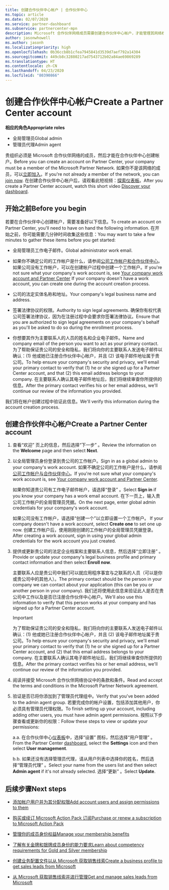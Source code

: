 ```yaml
---
title: 创建合作伙伴中心帐户 | 合作伙伴中心
ms.topic: article
ms.date: 02/07/2020
ms.service: partner-dashboard
ms.subservice: partnercenter-mpn
description: Microsoft 合作伙伴网络成员需要创建合作伙伴中心帐户，才能管理其网络权益和能力，以及创建业务档案。
author: jasonwhowell
ms.author: jasonh
ms.localizationpriority: high
ms.openlocfilehash: 0b36ccb8b1cfea7945841d3539d7aef792a14304
ms.sourcegitcommit: 449cb8c32880217ad7543712b02a84ae69869289
ms.translationtype: HT
ms.contentlocale: zh-CN
ms.lasthandoff: 04/23/2020
ms.locfileid: "80390866"
---
```

# <a name="create-a-partner-center-account"></a><span data-ttu-id="7b939-103">创建合作伙伴中心帐户</span><span class="sxs-lookup"><span data-stu-id="7b939-103">Create a Partner Center account</span></span>

<span data-ttu-id="7b939-104">**相应的角色**</span><span class="sxs-lookup"><span data-stu-id="7b939-104">**Appropriate roles**</span></span>

- <span data-ttu-id="7b939-105">全局管理员</span><span class="sxs-lookup"><span data-stu-id="7b939-105">Global admin</span></span>
- <span data-ttu-id="7b939-106">管理员代理</span><span class="sxs-lookup"><span data-stu-id="7b939-106">Admin agent</span></span>

<span data-ttu-id="7b939-107">贵组织必须是 Microsoft 合作伙伴网络的成员，然后才能在合作伙伴中心创建帐户。</span><span class="sxs-lookup"><span data-stu-id="7b939-107">Before you can create an account on Partner Center, your company must be a member of the Microsoft Partner Network.</span></span> <span data-ttu-id="7b939-108">如果你不是该网络的成员，可以[立即加入](https://partner.microsoft.com/commercial#)。</span><span class="sxs-lookup"><span data-stu-id="7b939-108">If you're not already a member of the network, you can [join now](https://partner.microsoft.com/commercial#).</span></span> <span data-ttu-id="7b939-109">在创建合作伙伴中心帐户后，请观看此短视频：[探索仪表板](https://vimeo.com/290338211)。</span><span class="sxs-lookup"><span data-stu-id="7b939-109">After you create a Partner Center account, watch this short video [Discover your dashboard](https://vimeo.com/290338211).</span></span>

## <a name="before-you-begin"></a><span data-ttu-id="7b939-110">开始之前</span><span class="sxs-lookup"><span data-stu-id="7b939-110">Before you begin</span></span>

<span data-ttu-id="7b939-111">若要在合作伙伴中心创建帐户，需要准备好以下信息。</span><span class="sxs-lookup"><span data-stu-id="7b939-111">To create an account on Partner Center, you'll need to have on hand the following information.</span></span> <span data-ttu-id="7b939-112">在开始之前，你可能需要几分钟时间收集这些信息：</span><span class="sxs-lookup"><span data-stu-id="7b939-112">You may want to take a few minutes to gather these items before you get started:</span></span>

-   <span data-ttu-id="7b939-113">全局管理员工作电子邮件。</span><span class="sxs-lookup"><span data-stu-id="7b939-113">Global administrator work email.</span></span>

-   <span data-ttu-id="7b939-114">如果你不确定公司的工作帐户是什么，请参阅[公司工作帐户和合作伙伴中心](azure-active-directory-tenants-and-partner-center.md)。如果公司没有工作帐户，可以在创建帐户过程中创建一个工作帐户。</span><span class="sxs-lookup"><span data-stu-id="7b939-114">If you're not sure what your company's work account is, see [Your company work account and Partner Center](azure-active-directory-tenants-and-partner-center.md) If your company doesn't have a work account, you can create one during the account creation process.</span></span> 

-   <span data-ttu-id="7b939-115">公司的法定实体名称和地址。</span><span class="sxs-lookup"><span data-stu-id="7b939-115">Your company's legal business name and address.</span></span>  

-   <span data-ttu-id="7b939-116">签署法律协议的权限。</span><span class="sxs-lookup"><span data-stu-id="7b939-116">Authority to sign legal agreements.</span></span> <span data-ttu-id="7b939-117">确保你有权代表公司签署法律协议，因为在注册过程中会要求你签署法律协议。</span><span class="sxs-lookup"><span data-stu-id="7b939-117">Ensure that you are authorized to sign legal agreements on your company's behalf as you'll be asked to do so during the enrollment process.</span></span>

-   <span data-ttu-id="7b939-118">你想要其作为主要联系人的人员的姓名和企业电子邮件。</span><span class="sxs-lookup"><span data-stu-id="7b939-118">Name and company email of the person you want to act as your primary contact.</span></span> <span data-ttu-id="7b939-119">为了帮助保证贵公司的安全和隐私，我们将向你的主要联系人发送电子邮件以确认：(1) 他或她已注册合作伙伴中心帐户，并且 (2) 该电子邮件地址属于贵公司。</span><span class="sxs-lookup"><span data-stu-id="7b939-119">To help ensure your company's security and privacy, we'll email your primary contact to verify that (1) he or she signed up for a Partner Center account, and that (2) this email address belongs to your company.</span></span> <span data-ttu-id="7b939-120">在主要联系人确认其电子邮件地址后，我们将继续审查你所提供的信息。</span><span class="sxs-lookup"><span data-stu-id="7b939-120">After the primary contact verifies his or her email address, we'll continue our review of the information you provided.</span></span>

<span data-ttu-id="7b939-121">我们将在帐户创建过程中验证此信息。</span><span class="sxs-lookup"><span data-stu-id="7b939-121">We'll verify this information during the account creation process.</span></span> 
 
## <a name="create-a-partner-center-account"></a><span data-ttu-id="7b939-122">创建合作伙伴中心帐户</span><span class="sxs-lookup"><span data-stu-id="7b939-122">Create a Partner Center account</span></span>

1.  <span data-ttu-id="7b939-123">查看“欢迎”  页上的信息，然后选择“下一步”  。</span><span class="sxs-lookup"><span data-stu-id="7b939-123">Review the information on the **Welcome** page and then select **Next**.</span></span>

2.  <span data-ttu-id="7b939-124">以全局管理员身份登录到贵公司的工作帐户。</span><span class="sxs-lookup"><span data-stu-id="7b939-124">Sign in as a global admin to your company's work account.</span></span> <span data-ttu-id="7b939-125">如果不确定公司的工作帐户是什么，请参阅[公司工作帐户与合作伙伴中心](azure-active-directory-tenants-and-partner-center.md)。</span><span class="sxs-lookup"><span data-stu-id="7b939-125">If you're not sure what your company's work account   is, see [Your company work account and Partner Center](azure-active-directory-tenants-and-partner-center.md).</span></span>

    <span data-ttu-id="7b939-126">如果你知道贵公司有工作电子邮件帐户，请选择“登录”  。</span><span class="sxs-lookup"><span data-stu-id="7b939-126">Select **Sign in** if you know your company has a work email account.</span></span> <span data-ttu-id="7b939-127">在下一页上，输入贵公司工作帐户的全局管理员凭据。</span><span class="sxs-lookup"><span data-stu-id="7b939-127">On the next page, enter global admin credentials for your company's work account.</span></span> 

    <span data-ttu-id="7b939-128">如果公司没有工作帐户，请选择“创建一个”以立即设置一个工作帐户。 </span><span class="sxs-lookup"><span data-stu-id="7b939-128">If your company doesn't have a work account, select **Create one** to set one up now.</span></span> <span data-ttu-id="7b939-129">创建工作帐户后，使用刚刚创建的工作帐户的全局管理员凭据登录。</span><span class="sxs-lookup"><span data-stu-id="7b939-129">After creating a work account, sign in using your global admin credentials for the work account you just created.</span></span>

3.  <span data-ttu-id="7b939-130">提供或更新贵公司的法定企业档案和主要联系人信息，然后选择“立即注册”  。</span><span class="sxs-lookup"><span data-stu-id="7b939-130">Provide or update your company's legal business profile and primary contact information and then select **Enroll now**.</span></span> 

    <span data-ttu-id="7b939-131">主要联系人应是贵公司中我们可以就应用程序事宜与之联系的人员（可以是你或贵公司中的其他人）。</span><span class="sxs-lookup"><span data-stu-id="7b939-131">The primary contact should be the person in your company we can contact about your application (this can be you or another person in your company).</span></span> <span data-ttu-id="7b939-132">我们还将使用此信息来验证此人是否在贵公司中工作以及是否已注册合作伙伴中心帐户。</span><span class="sxs-lookup"><span data-stu-id="7b939-132">We'll also use this information to verify that this person works at your company and has signed up for a Partner Center account.</span></span>

    > [!IMPORTANT]  
    > <span data-ttu-id="7b939-133">为了帮助保证贵公司的安全和隐私，我们将向你的主要联系人发送电子邮件以确认：(1) 他或她已注册合作伙伴中心帐户，并且 (2) 该电子邮件地址属于贵公司。</span><span class="sxs-lookup"><span data-stu-id="7b939-133">To help ensure your company's security and privacy, we'll email your primary contact to verify that (1) he or she signed up for a Partner Center account, and (2) that this email address belongs to your company.</span></span> <span data-ttu-id="7b939-134">在主要联系人确认其电子邮件地址后，我们将继续审查你所提供的信息。</span><span class="sxs-lookup"><span data-stu-id="7b939-134">After the primary contact verifies his or her email address, we'll continue our review of the information you provided.</span></span>

4.  <span data-ttu-id="7b939-135">阅读并接受 Microsoft 合作伙伴网络协议中的条款和条件。</span><span class="sxs-lookup"><span data-stu-id="7b939-135">Read and accept the terms and conditions in the Microsoft Partner Network agreement.</span></span> 

5.  <span data-ttu-id="7b939-136">验证是否已将你添加到了管理员代理组中。</span><span class="sxs-lookup"><span data-stu-id="7b939-136">Verify that you've been added to the admin agent group.</span></span> <span data-ttu-id="7b939-137">若要完成你的帐户设置，包括添加其他用户，你必须具有管理员代理权限。</span><span class="sxs-lookup"><span data-stu-id="7b939-137">To finish setting up your account, including adding other users, you must have admin agent permissions.</span></span> <span data-ttu-id="7b939-138">按照以下步骤查看或更新你的权限：</span><span class="sxs-lookup"><span data-stu-id="7b939-138">Follow these steps to view or update your permissions:</span></span>

    <span data-ttu-id="7b939-139">a.</span><span class="sxs-lookup"><span data-stu-id="7b939-139">a.</span></span> <span data-ttu-id="7b939-140">在合作伙伴中心[仪表板](https://partner.microsoft.com/dashboard/home**)中，选择“设置”  图标，然后选择“用户管理”  。</span><span class="sxs-lookup"><span data-stu-id="7b939-140">From the Partner Center [dashboard](https://partner.microsoft.com/dashboard/home**), select the **Settings** icon and then select **User management**.</span></span>  

    <span data-ttu-id="7b939-141">b.</span><span class="sxs-lookup"><span data-stu-id="7b939-141">b.</span></span> <span data-ttu-id="7b939-142">如果还没有选择管理员代理，请从用户列表中选择你的姓名，然后选择“管理员代理”  。</span><span class="sxs-lookup"><span data-stu-id="7b939-142">Select your name from the users list and then select **Admin agent** if it's not already selected.</span></span> <span data-ttu-id="7b939-143">选择“更新”  。</span><span class="sxs-lookup"><span data-stu-id="7b939-143">Select **Update**.</span></span>  

## <a name="next-steps"></a><span data-ttu-id="7b939-144">后续步骤</span><span class="sxs-lookup"><span data-stu-id="7b939-144">Next steps</span></span>

-   [<span data-ttu-id="7b939-145">添加帐户用户并为其分配权限</span><span class="sxs-lookup"><span data-stu-id="7b939-145">Add account users and assign permissions to them</span></span>](create-user-accounts-and-set-permissions.md)

-   [<span data-ttu-id="7b939-146">购买或续订 Microsoft Action Pack 订阅</span><span class="sxs-lookup"><span data-stu-id="7b939-146">Purchase or renew a subscription to Microsoft Action Pack</span></span>](mpn-get-action-pack.md)

-   [<span data-ttu-id="7b939-147">管理你的成员身份权益</span><span class="sxs-lookup"><span data-stu-id="7b939-147">Manage your membership benefits</span></span>](manage-your-partner-network-benefits.md)

-   [<span data-ttu-id="7b939-148">了解有关金牌和银牌成员身份的能力要求</span><span class="sxs-lookup"><span data-stu-id="7b939-148">Learn about competency requirements for Gold and Silver membership</span></span>](https://partner.microsoft.com/membership/competencies)

-   [<span data-ttu-id="7b939-149">创建业务配置文件以从 Microsoft 获取销售线索</span><span class="sxs-lookup"><span data-stu-id="7b939-149">Create a business profile to get sales leads from Microsoft</span></span>](create-a-marketing-profile.md)

-   [<span data-ttu-id="7b939-150">从 Microsoft 获取销售线索并进行管理</span><span class="sxs-lookup"><span data-stu-id="7b939-150">Get and manage sales leads from Microsoft</span></span>](responding-to-referrals.md)